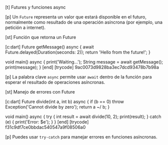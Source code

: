 [t] Futures y funciones async

[p]
Un `Future` representa un valor que estará disponible en el futuro, normalmente como resultado de una operación asíncrona (por ejemplo, una petición a internet).

[st] Función que retorna un Future

[c:dart]
Future<String> getMessage() async {
  await Future.delayed(Duration(seconds: 2));
  return 'Hello from the future!';
}

void main() async {
  print('Waiting...');
  String message = await getMessage();
  print(message);
}
[end]
[trycode] 9ac0073d9828ba3ec7dcd93478b7b98a

[p]
La palabra clave `async` permite usar `await` dentro de la función para esperar el resultado de operaciones asíncronas.

[st] Manejo de errores con Future

[c:dart]
Future<int> divide(int a, int b) async {
  if (b == 0) throw Exception('Cannot divide by zero');
  return a ~/ b;
}

void main() async {
  try {
    int result = await divide(10, 2);
    print(result);
  } catch (e) {
    print('Error: $e');
  }
}
[end]
[trycode] f31c9df7ce0bbdac540547a9f08506a0

[p]
Puedes usar `try-catch` para manejar errores en funciones asíncronas. 
